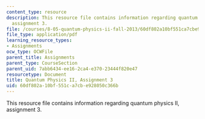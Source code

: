 ```yaml
---
content_type: resource
description: This resource file contains information regarding quantum physics II,
  assignment 3.
file: /courses/8-05-quantum-physics-ii-fall-2013/60df802a10bf551ca7cbe928050c366b_MIT8_05F13_ps3.pdf
file_type: application/pdf
learning_resource_types:
- Assignments
ocw_type: OCWFile
parent_title: Assignments
parent_type: CourseSection
parent_uid: 7abb6434-ee16-2ca4-e370-23444f820e47
resourcetype: Document
title: Quantum Physics II, Assignment 3
uid: 60df802a-10bf-551c-a7cb-e928050c366b
---
```

This resource file contains information regarding quantum physics II, assignment 3.

